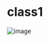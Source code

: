 # class1
![image](https://user-images.githubusercontent.com/129575659/230708122-085c1ada-3113-4064-8426-a81f8c11b23f.png)
